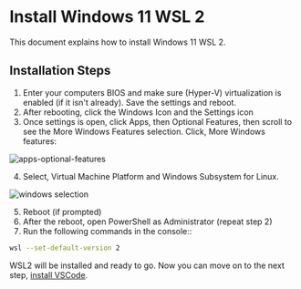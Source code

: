 # Install Windows 11 WSL 2

This document explains how to install Windows 11 WSL 2. 

## Installation Steps

1. Enter your computers BIOS and make sure (Hyper-V) virtualization is enabled (if it isn't already). Save the settings and reboot.
2. After rebooting, click the Windows Icon and the Settings icon
3. Once settings is open, click Apps, then Optional Features, then scroll to see the More Windows Features selection. Click, More Windows features:

![apps-optional-features](https://user-images.githubusercontent.com/516548/191402388-f7504f4a-1ae3-49f1-8efc-2c653b2787bd.png)

4. Select, Virtual Machine Platform and Windows Subsystem for Linux.

![windows selection](https://user-images.githubusercontent.com/516548/191402641-3bd76611-842b-4f7c-836e-d163b8527f0c.png)

5. Reboot (if prompted)
6. After the reboot, open PowerShell as Administrator (repeat step 2) 
7. Run the following commands in the console::

```sh
wsl --set-default-version 2
```

WSL2 will be installed and ready to go. Now you can move on to the next step, [install VSCode](https://github.com/scott-knight/linux-on-windows-11/blob/main/install-vscode.md).

